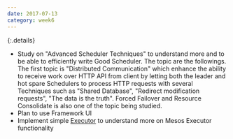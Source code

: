 ```yaml
---
date: 2017-07-13
category: week6
---
```

{:.details}
- Study on "Advanced Scheduler Techniques" to understand more and to be able to efficiently write Good Scheduler. The topic are the followings. The first topic is "Distributed Communication" which enhance the ability to receive work over HTTP API from client by letting both the leader and hot spare Schedulers to process HTTP requests with several Techniques such as "Shared Database", "Redirect modification requests", "The data is the truth". Forced Failover and Resource Consolidate is also one of the topic being studied.
- Plan to use Framework UI
- Implement simple [Executor](https://github.com/JThanat/femto-mesos/blob/master/executor/executor.py) to understand more on Mesos Executor functionality
